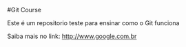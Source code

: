 #Git Course

Este é um repositorio teste para ensinar como o Git funciona

Saiba mais no link: http://www.google.com.br
